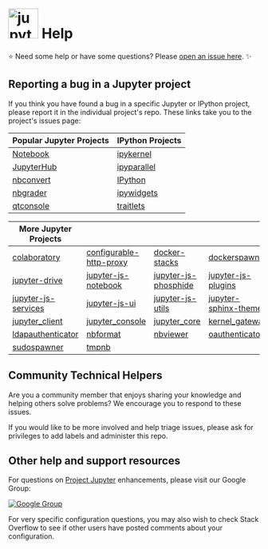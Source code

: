 <img src="https://raw.githubusercontent.com/jupyter/design/master/logo/png-2x/jupyter-sq-text-left.png" alt="jupyter" height=60px /> Help
====

:star: Need some help or have some questions? Please [open an issue here](https://github.com/jupyter/help/issues/new). :sparkles:

## Reporting a bug in a Jupyter project
If you think you have found a bug in a specific Jupyter or IPython project,
please report it in the individual project's repo. These links take you to
the project's issues page:

| Popular Jupyter Projects | IPython Projects |
|--------------------------|------------------|
| [Notebook](https://github.com/jupyter/notebook/issues/new) | [ipykernel](https://github.com/ipython/ipykernel/issues/new) |
| [JupyterHub](https://github.com/jupyter/notebook/issues/new) | [ipyparallel](https://github.com/ipython/ipyparallel/issues/new) |
| [nbconvert](https://github.com/jupyter/nbconvert/issues/new) | [IPython](https://github.com/ipython/ipython/issues/new) |
| [nbgrader](https://github.com/jupyter/nbgrader/issues/new) | [ipywidgets](https://github.com/ipython/ipywidgets/issues/new) |
| [qtconsole](https://github.com/jupyter/qtconsole/issues/new) | [traitlets](https://github.com/ipython/traitlets/issues/new) |


|  More Jupyter Projects            |                 |                 |                  |
|-----------------------------------|-----------------|-----------------|------------------|
| [colaboratory](https://github.com/jupyter/colaboratory/issues/new) | [configurable-http-proxy](https://github.com/jupyter/configurable-http-proxy/issues/new) | [docker-stacks](https://github.com/jupyter/docker-stacks/issues/new) | [dockerspawner](https://github.com/jupyter/dockerspawner/issues/new) |
| [jupyter-drive](https://github.com/jupyter/jupyter-drive/issues/new) | [jupyter-js-notebook](https://github.com/jupyter/jupyter-js-notebook/issues/new) | [jupyter-js-phosphide](https://github.com/jupyter/jupyter-js-phosphide/issues/new) | [jupyter-js-plugins](https://github.com/jupyter/jupyter-js-plugins/issues/new) |
| [jupyter-js-services](https://github.com/jupyter/jupyter-js-services/issues/new) | [jupyter-js-ui](https://github.com/jupyter/jupyter-js-ui/issues/new) | [jupyter-js-utils](https://github.com/jupyter/jupyter-js-utils/issues/new) | [jupyter-sphinx-theme](https://github.com/jupyter/jupyter-sphinx-theme/issues/new) |
| [jupyter_client](https://github.com/jupyter/jupyter_client/issues/new) | [jupyter_console](https://github.com/jupyter/jupyter_console/issues/new) | [jupyter_core](https://github.com/jupyter/jupyter_core/issues/new) | [kernel_gateway](https://github.com/jupyter/kernel_gateway/issues/new) |
| [ldapauthenticator](https://github.com/jupyter/ldapauthenticator/issues/new) | [nbformat](https://github.com/jupyter/nbformat/issues/new) | [nbviewer](https://github.com/jupyter/nbviewer/issues/new) | [oauthenticator](https://github.com/jupyter/oauthenticator/issues/new) |
| [sudospawner](https://github.com/jupyter/sudospawner/issues/new) | [tmpnb](https://github.com/jupyter/tmpnb/issues/new) | | |


## Community Technical Helpers
Are you a community member that enjoys sharing your knowledge and helping
others solve problems? We encourage you to respond to these issues.

If you would like to be more involved and help triage issues, please ask for
privileges to add labels and administer this repo.

## Other help and support resources
For questions on [Project Jupyter](https://jupyter.org) enhancements, please
visit our Google Group:

[![Google Group](https://img.shields.io/badge/-Google%20Group-lightgrey.svg)](https://groups.google.com/forum/#!forum/jupyter)

For very specific configuration questions, you may also wish to check Stack
Overflow to see if other users have posted comments about your configuration.
